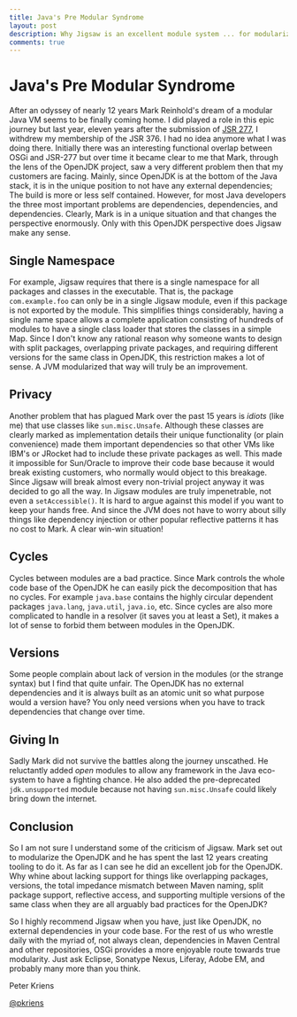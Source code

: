```yaml
---
title: Java's Pre Modular Syndrome
layout: post
description: Why Jigsaw is an excellent module system ... for modularizing OpenJDK
comments: true
---
```

# Java's Pre Modular Syndrome

After an odyssey of nearly 12 years Mark Reinhold's dream of a modular Java VM seems to be finally coming home. I did played a role in this epic journey but last year, eleven years after the submission of [JSR 277][1], I withdrew my membership of the JSR 376. I had no idea anymore what I was doing there. Initially there was an interesting functional overlap between OSGi and JSR-277 but over time it became clear to me that Mark, through the lens of the OpenJDK project, saw a very different problem then that my customers are facing. Mainly, since OpenJDK is at the bottom of the Java stack, it is in the unique position to not have any external dependencies; The build is more or less self contained. However, for most Java developers the three most important problems are dependencies, dependencies, and dependencies. Clearly, Mark is in a unique situation and that changes the perspective enormously. Only with this OpenJDK perspective does Jigsaw make any sense.

## Single Namespace

For example, Jigsaw requires that there is a single namespace for all packages and classes in the executable. That is, the package `com.example.foo` can only be in a single Jigsaw module, even if this package is not exported by the module. This simplifies things considerably, having a single name space allows a complete application consisting of hundreds of modules to have a single  class loader that stores the classes in a simple Map. Since I don't know  any rational reason  why someone wants to design with split packages, overlapping private  packages, and requiring different  versions for the same class in OpenJDK, this restriction makes a lot of sense. A JVM modularized that way  will truly be an improvement.

## Privacy 

Another problem that has plagued Mark over the past 15 years is _idiots_ (like me) that use classes like  `sun.misc.Unsafe`. Although these classes are clearly marked as implementation details their unique functionality (or plain convenience) made them important dependencies so that other VMs like IBM's or JRocket had to include these private packages as well. This made it impossible for Sun/Oracle to improve their code base because it would break existing customers, who normally would object to this breakage. Since Jigsaw will break almost every non-trivial project anyway it was decided to go all the way. In Jigsaw modules are truly  impenetrable, not even a `setAccessible()`. It is hard to argue against this model if you want to keep your hands free. And since the JVM does not have to worry about silly things like dependency injection or other popular reflective patterns it has no cost to Mark. A clear win-win situation! 

## Cycles

Cycles between modules are a bad practice. Since Mark controls the whole code base of the OpenJDK he can easily pick the decomposition that has no cycles. For example `java.base` contains the highly circular dependent packages `java.lang`, `java.util`, `java.io`, etc. Since cycles are also more complicated to handle in a resolver (it saves you at least a Set), it makes a lot of sense to forbid them between modules in the OpenJDK. 

## Versions

Some people complain about lack of version in the modules (or the strange syntax) but I find that quite unfair. The OpenJDK has no external dependencies and it is always built as an atomic unit so what purpose would a version have? You only need versions when you have to track dependencies that change over time. 

## Giving In

Sadly Mark did not survive the battles along the journey unscathed. He reluctantly added _open_ modules to allow any framework in the Java eco-system to have a fighting chance. He also added the pre-deprecated `jdk.unsupported` module because not having `sun.misc.Unsafe` could likely bring down the internet.  

## Conclusion

So I am not sure I understand some of the criticism of Jigsaw. Mark set out to modularize the OpenJDK and he has spent the last 12 years creating tooling to do it.  As far as I can see he did an excellent job for the OpenJDK. Why whine about lacking support for things like overlapping packages, versions, the total impedance mismatch between Maven naming, split package support, reflective access, and supporting multiple versions of the same class when they are all arguably bad practices for the OpenJDK?

So I highly recommend Jigsaw when you have, just like OpenJDK, no external dependencies in your code base. For the rest of us who wrestle daily with the myriad of, not always clean, dependencies in Maven Central and other repositories, OSGi provides a more enjoyable route towards true modularity. Just ask Eclipse, Sonatype Nexus, Liferay, Adobe EM, and probably many more than you think.

  Peter Kriens
 
 [@pkriens](https://twitter.com/pkriens)

[1]: https://jcp.org/en/jsr/detail?id=277
